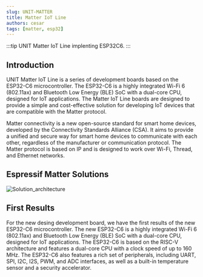 ```yaml
---
slug: UNIT-MATTER
title: Matter IoT Line
authors: cesar
tags: [matter, esp32]
---
```

:::tip
UNIT Matter IoT Line implenting ESP32C6.
:::
<!-- truncate -->


## Introduction


UNIT Matter IoT Line is a series of development boards based on the ESP32-C6 microcontroller. The ESP32-C6 is a highly integrated Wi-Fi 6 (802.11ax) and Bluetooth Low Energy (BLE) SoC with a dual-core CPU, designed for IoT applications. The Matter IoT Line boards are designed to provide a simple and cost-effective solution for developing IoT devices that are compatible with the Matter protocol.


Matter connectivity is a new open-source standard for smart home devices, developed by the Connectivity Standards Alliance (CSA). It aims to provide a unified and secure way for smart home devices to communicate with each other, regardless of the manufacturer or communication protocol. The Matter protocol is based on IP and is designed to work over Wi-Fi, Thread, and Ethernet networks.


## Espressif Matter Solutions

![Solution_architecture](https://docs.espressif.com/projects/esp-matter/en/latest/esp32/_images/solution_architecture.png)

## First Results 

For the new desing development board, we have the first results of the new ESP32-C6 microcontroller. The new ESP32-C6 is a highly integrated Wi-Fi 6 (802.11ax) and Bluetooth Low Energy (BLE) SoC with a dual-core CPU, designed for IoT applications. The ESP32-C6 is based on the RISC-V architecture and features a dual-core CPU with a clock speed of up to 160 MHz. The ESP32-C6 also features a rich set of peripherals, including UART, SPI, I2C, I2S, PWM, and ADC interfaces, as well as a built-in temperature sensor and a security accelerator.